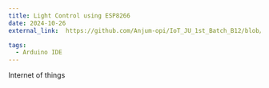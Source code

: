```yaml
---
title: Light Control using ESP8266
date: 2024-10-26
external_link:  https://github.com/Anjum-opi/IoT_JU_1st_Batch_B12/blob/main/Control_Light_by_Esp8266/Control_light_by-esp8266.ino

tags:
  - Arduino IDE
---
```


Internet of things

<!--more-->
